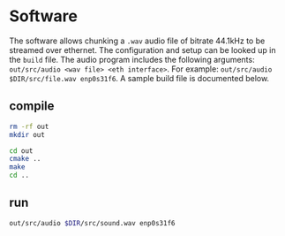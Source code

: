 # Software

The software allows chunking a `.wav` audio file of bitrate 44.1kHz to be streamed over ethernet. 
The configuration and setup can be looked up in the `build` file. The audio program includes the following arguments:
`out/src/audio <wav file> <eth interface>`. For example: `out/src/audio $DIR/src/file.wav enp0s31f6`. A sample build file is documented below. 


## compile 
```bash
rm -rf out
mkdir out

cd out
cmake ..
make
cd ..
```

## run
```bash
out/src/audio $DIR/src/sound.wav enp0s31f6
```
